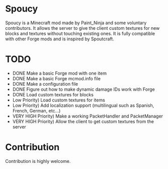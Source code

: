 Spoucy
======

Spoucy is a Minecraft mod made by Paint_Ninja and some voluntary contributors. It allows the server to give the client custom textures for new blocks and textures without touching existing ones. It is fully compatible with other Forge mods and is inspired by Spoutcraft.


TODO
====
- DONE Make a basic Forge mod with one item
- DONE Make a basic Forge mcmod.info file
- DONE Make a configuration file
- DONE Figure out how to make dynamic damage IDs work with Forge
- DONE Load custom textures for blocks
- Low Priority) Load custom textures for items
- Low Priority) Add localization support (multilingual such as Spanish, French, German, etc...)
- VERY HIGH Priority) Make a working PacketHandler and PacketManager
- VERY HIGH Priority) Allow the client to get custom textures from the server

Contribution
============
Contribution is highly welcome.
